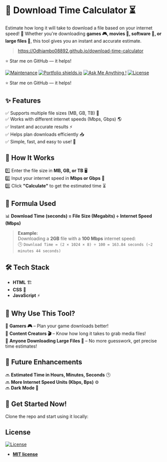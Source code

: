 
# 🚀 Download Time Calculator ⏳ 

Estimate how long it will take to download a file based on your internet speed! 🎯 Whether you're downloading **games 🎮, movies 🎥, software 💾, or large files 📂**, this tool gives you an instant and accurate estimate. 

> https://Odhiambo08892.github.io/download-time-calculator


:star: Star me on GitHub — it helps!

[![Maintenance](https://img.shields.io/badge/maintained-yes-green.svg)](https://github.com/Odhiambo08892/Odhiambo08892.github.io/commits/master)
[![Portfolio shields.io](https://img.shields.io/badge/website-up-yellow)](http://Odhiambo08892.github.io/portfolio)
[![Ask Me Anything !](https://img.shields.io/badge/ask%20me-linkedin-1abc9c.svg)](https://www.linkedin.com/in/stanley-odhiambo-8ab497292/)
[![License](http://img.shields.io/:license-mit-blue.svg?style=flat-square)](http://badges.mit-license.org)

:star: Star me on GitHub — it helps!
## ✨ Features  
✅ Supports multiple file sizes (MB, GB, TB) 📁  
✅ Works with different internet speeds (Mbps, Gbps) 🌎  
✅ Instant and accurate results ⚡  
✅ Helps plan downloads efficiently 📥  
✅ Simple, fast, and easy to use! 🚀  

## 🔢 How It Works  
1️⃣ Enter the file size in **MB, GB, or TB** 🖥️  
2️⃣ Input your internet speed in **Mbps or Gbps** 📡  
3️⃣ Click **"Calculate"** to get the estimated time ⏳  

## 🧮 Formula Used  
📊 **Download Time (seconds) = File Size (Megabits) ÷ Internet Speed (Mbps)**  

> **Example:**  
> Downloading a **2GB** file with a **100 Mbps** internet speed:  
> 🕒 `Download Time = (2 × 1024 × 8) ÷ 100 = 163.84 seconds (~2 minutes 44 seconds)`

## 🛠️ Tech Stack  
- **HTML** 🏗️  
- **CSS** 🎨  
- **JavaScript** ⚡  

## 🎯 Why Use This Tool?  
🔹 **Gamers 🎮** – Plan your game downloads better!  
🔹 **Content Creators 🎬** – Know how long it takes to grab media files!  
🔹 **Anyone Downloading Large Files 📂** – No more guesswork, get precise time estimates!  

## 📌 Future Enhancements  
🔜 **Estimated Time in Hours, Minutes, Seconds** 🕒  
🔜 **More Internet Speed Units (Kbps, Bps)** ⚙️  
🔜 **Dark Mode 🌙**  

## 📩 Get Started Now!  
Clone the repo and start using it locally:  


## License
[![License](http://img.shields.io/:license-mit-blue.svg?style=flat-square)](http://badges.mit-license.org)

- **[MIT license](http://opensource.org/licenses/mit-license.php)**

